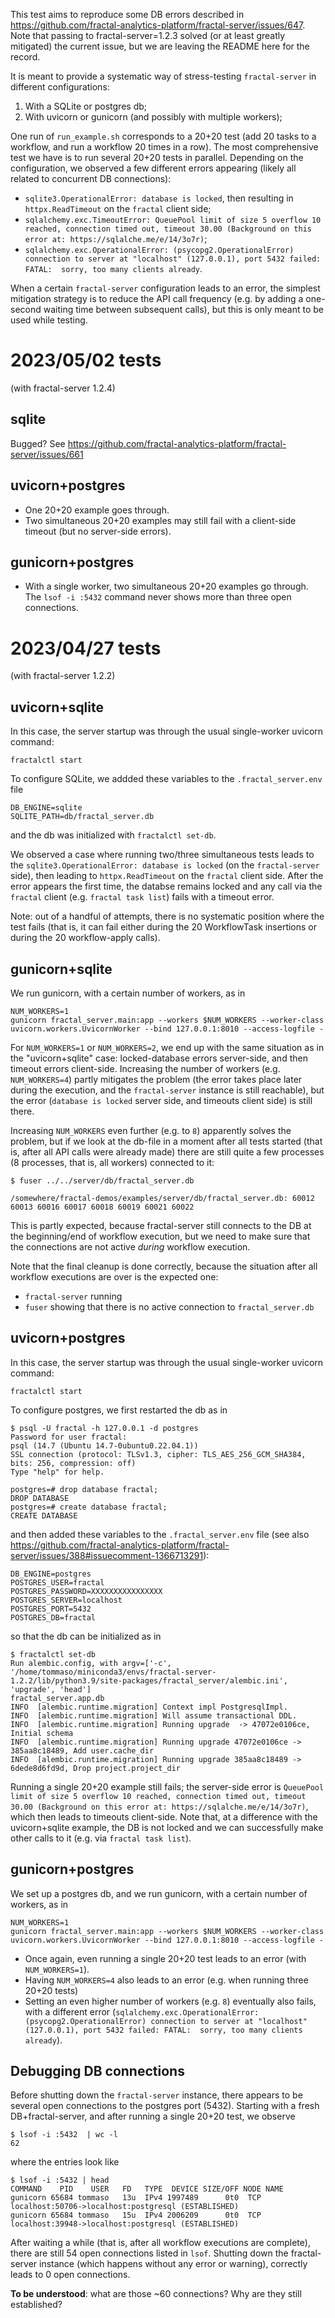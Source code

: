 This test aims to reproduce some DB errors described in https://github.com/fractal-analytics-platform/fractal-server/issues/647. Note that passing to fractal-server=1.2.3 solved (or at least greatly mitigated) the current issue, but we are leaving the README here for the record.

It is meant to provide a systematic way of stress-testing `fractal-server` in different configurations:

1. With a SQLite or postgres db;
2. With uvicorn or gunicorn (and possibly with multiple workers);


One run of `run_example.sh` corresponds to a 20+20 test (add 20 tasks to a workflow, and run a workflow 20 times in a row). The most comprehensive test we have is to run several 20+20 tests in parallel. Depending on the configuration, we observed a few different errors appearing (likely all related to concurrent DB connections):
* `sqlite3.OperationalError: database is locked`, then resulting in `httpx.ReadTimeout` on the `fractal` client side;
* `sqlalchemy.exc.TimeoutError: QueuePool limit of size 5 overflow 10 reached, connection timed out, timeout 30.00 (Background on this error at: https://sqlalche.me/e/14/3o7r)`;
* `sqlalchemy.exc.OperationalError: (psycopg2.OperationalError) connection to server at "localhost" (127.0.0.1), port 5432 failed: FATAL:  sorry, too many clients already`.


When a certain `fractal-server` configuration leads to an error, the simplest mitigation strategy is to reduce the API call frequency (e.g. by adding a one-second waiting time between subsequent calls), but this is only meant to be used while testing.

# 2023/05/02 tests

(with fractal-server 1.2.4)

## sqlite

Bugged? See https://github.com/fractal-analytics-platform/fractal-server/issues/661

## uvicorn+postgres

* One 20+20 example goes through.
* Two simultaneous 20+20 examples may still fail with a client-side timeout (but no server-side errors).

## gunicorn+postgres

* With a single worker, two simultaneous 20+20 examples go through. The `lsof -i :5432` command never shows more than three open connections.


# 2023/04/27 tests

(with fractal-server 1.2.2)

## uvicorn+sqlite

In this case, the server startup was through the usual single-worker uvicorn command:
```
fractalctl start
```

To configure SQLite, we addded these variables to the `.fractal_server.env` file
```
DB_ENGINE=sqlite
SQLITE_PATH=db/fractal_server.db
```
and the db was initialized with `fractalctl set-db`.

We observed a case where running two/three simultaneous tests leads to the `sqlite3.OperationalError: database is locked` (on the `fractal-server` side), then leading to `httpx.ReadTimeout` on the `fractal` client side.
After the error appears the first time, the databse remains locked and any call via the `fractal` client (e.g. `fractal task list`) fails with a timeout error.

Note: out of a handful of attempts, there is no systematic position where the test fails (that is, it can fail either during the 20 WorkflowTask insertions or during the 20 workflow-apply calls).

## gunicorn+sqlite

We run gunicorn, with a certain number of workers, as in
```
NUM_WORKERS=1
gunicorn fractal_server.main:app --workers $NUM_WORKERS --worker-class uvicorn.workers.UvicornWorker --bind 127.0.0.1:8010 --access-logfile -
```

For `NUM_WORKERS=1` or `NUM_WORKERS=2`, we end up with the same situation as in the "uvicorn+sqlite" case: locked-database errors server-side, and then timeout errors client-side.
Increasing the number of workers (e.g. `NUM_WORKERS=4`) partly mitigates the problem (the error takes place later during the execution, and the `fractal-server` instance is still reachable), but the error (`database is locked` server side, and timeouts client side) is still there.

Increasing `NUM_WORKERS` even further (e.g. to `8`) apparently solves the problem, but if we look at the db-file in a moment after all tests started (that is, after all API calls were already made) there are still quite a few processes (8 processes, that is, all workers) connected to it:
```
$ fuser ../../server/db/fractal_server.db 

/somewhere/fractal-demos/examples/server/db/fractal_server.db: 60012 60013 60016 60017 60018 60019 60021 60022
```
This is partly expected, because fractal-server still connects to the DB at the beginning/end of workflow execution, but we need to make sure that the connections are not active _during_ workflow execution.

Note that the final cleanup is done correctly, because the situation after all workflow executions are over is the expected one:
* `fractal-server` running
* `fuser` showing that there is no active connection to `fractal_server.db`

## uvicorn+postgres

In this case, the server startup was through the usual single-worker uvicorn command:
```
fractalctl start
```

To configure postgres, we first restarted the db as in
```
$ psql -U fractal -h 127.0.0.1 -d postgres
Password for user fractal: 
psql (14.7 (Ubuntu 14.7-0ubuntu0.22.04.1))
SSL connection (protocol: TLSv1.3, cipher: TLS_AES_256_GCM_SHA384, bits: 256, compression: off)
Type "help" for help.

postgres=# drop database fractal;
DROP DATABASE
postgres=# create database fractal;
CREATE DATABASE
```
and then added these variables to the `.fractal_server.env` file (see also https://github.com/fractal-analytics-platform/fractal-server/issues/388#issuecomment-1366713291):
```
DB_ENGINE=postgres
POSTGRES_USER=fractal
POSTGRES_PASSWORD=XXXXXXXXXXXXXXXX
POSTGRES_SERVER=localhost
POSTGRES_PORT=5432
POSTGRES_DB=fractal
```
so that the db can be initialized as in
```
$ fractalctl set-db
Run alembic.config, with argv=['-c', '/home/tommaso/miniconda3/envs/fractal-server-1.2.2/lib/python3.9/site-packages/fractal_server/alembic.ini', 'upgrade', 'head']
fractal_server.app.db
INFO  [alembic.runtime.migration] Context impl PostgresqlImpl.
INFO  [alembic.runtime.migration] Will assume transactional DDL.
INFO  [alembic.runtime.migration] Running upgrade  -> 47072e0106ce, Initial schema
INFO  [alembic.runtime.migration] Running upgrade 47072e0106ce -> 385aa8c18489, Add user.cache_dir
INFO  [alembic.runtime.migration] Running upgrade 385aa8c18489 -> 6dede8d6fd9d, Drop project.project_dir
```

Running a single 20+20 example still fails; the server-side error is `QueuePool limit of size 5 overflow 10 reached, connection timed out, timeout 30.00 (Background on this error at: https://sqlalche.me/e/14/3o7r)`, which then leads to timeouts client-side. Note that, at a difference with the uvicorn+sqlite example, the DB is not locked and we can successfully make other calls to it (e.g. via `fractal task list`).


## gunicorn+postgres

We set up a postgres db, and we run gunicorn, with a certain number of workers, as in
```
NUM_WORKERS=1
gunicorn fractal_server.main:app --workers $NUM_WORKERS --worker-class uvicorn.workers.UvicornWorker --bind 127.0.0.1:8010 --access-logfile -
```

* Once again, even running a single 20+20 test leads to an error (with `NUM_WORKERS=1`).
* Having `NUM_WORKERS=4` also leads to an error (e.g. when running three 20+20 tests)
* Setting an even higher number of workers (e.g. `8`) eventually also fails, with a different error (`sqlalchemy.exc.OperationalError: (psycopg2.OperationalError) connection to server at "localhost" (127.0.0.1), port 5432 failed: FATAL:  sorry, too many clients already`).

## Debugging DB connections

Before shutting down the `fractal-server` instance, there appears to be several open connections to the postgres port (5432).
Starting with a fresh DB+fractal-server, and after running a single 20+20 test, we observe
```
$ lsof -i :5432  | wc -l
62
```
where the entries look like
```
$ lsof -i :5432 | head
COMMAND    PID    USER   FD   TYPE  DEVICE SIZE/OFF NODE NAME
gunicorn 65684 tommaso   13u  IPv4 1997489      0t0  TCP localhost:50706->localhost:postgresql (ESTABLISHED)
gunicorn 65684 tommaso   15u  IPv4 2006209      0t0  TCP localhost:39948->localhost:postgresql (ESTABLISHED)
```

After waiting a while (that is, after all workflow executions are complete), there are still 54 open connections listed in `lsof`. Shutting down the fractal-server instance (which happens without any error or warning), correctly leads to 0 open connections.


**To be understood**: what are those ~60 connections? Why are they still established?
